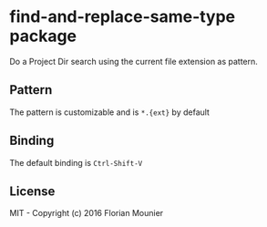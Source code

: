 # find-and-replace-same-type package

Do a Project Dir search using the current file extension as pattern.

## Pattern

The pattern is customizable and is `*.{ext}` by default

## Binding

The default binding is `Ctrl-Shift-V`

## License

MIT - Copyright (c) 2016 Florian Mounier 
